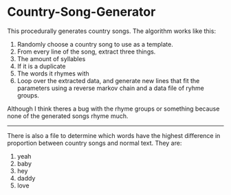 # Country-Song-Generator

This procedurally generates country songs. The algorithm works like this:

1. Randomly choose a country song to use as a template. 
2. From every line of the song, extract three things.
  1. The amount of syllables
  2. If it is a duplicate
  3. The words it rhymes with
3. Loop over the extracted data, and generate new lines that fit the parameters using a reverse markov chain and a 
data file of ryhme groups. 

Although I think theres a bug with the rhyme groups or something because none of the generated songs rhyme much. 

---

There is also a file to determine which words have the highest difference in proportion between country songs and normal text. They
are:

1. yeah
2. baby
3. hey
4. daddy
5. love
